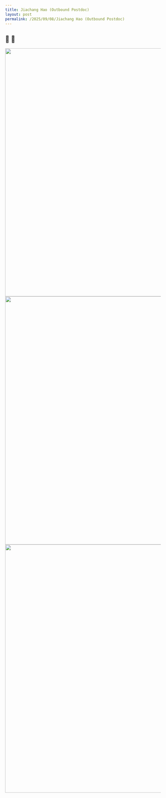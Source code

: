 ```yaml
---
title: Jiachang Hao (Outbound Postdoc)
layout: post
permalink: /2025/09/08/Jiachang Hao (Outbound Postdoc)
---
```


## 🥳 🥳

<p align="center">
    <img width="800" style="border:0px solid #6495ED" src="{{"/news/News_photo4.jpg"| relative_url }}">
 <img width="800" style="border:0px solid #6495ED" src="{{"/news/News_photo7.jpg"| relative_url }}">
  <img width="800" style="border:0px solid #6495ED" src="{{"/news/News_photo8.jpg"| relative_url }}">
</p>
